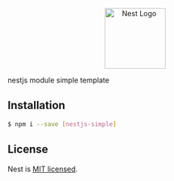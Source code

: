 <p align="center">
  <a href="http://nestjs.com/" target="blank"><img src="https://nestjs.com/img/logo-small.svg" width="120" alt="Nest Logo" /></a>
</p>

nestjs module simple template

## Installation

```bash
$ npm i --save [nestjs-simple]
```

## License

Nest is [MIT licensed](LICENSE).
